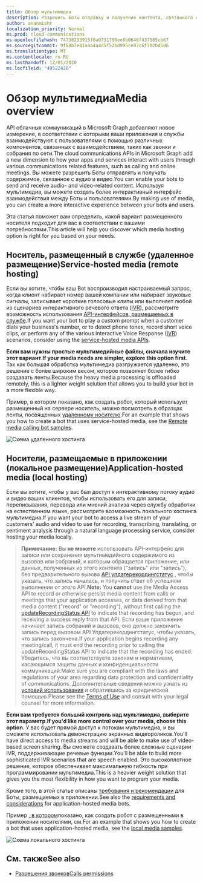 ```yaml
---
title: Обзор мультимедиа
description: Разрешить Боты отправку и получение контента, связанного с аудио и видео.
author: ananmishr
localization_priority: Normal
ms.prod: cloud-communications
ms.openlocfilehash: 74738233915f0a0731790ee8b0646f437585cb67
ms.sourcegitcommit: 9f88b7e41a4a4a4d5f52bd995ce07c6f702bd5d6
ms.translationtype: MT
ms.contentlocale: ru-RU
ms.lasthandoff: 12/01/2020
ms.locfileid: "49522428"
---
```

# <a name="media-overview"></a><span data-ttu-id="bc09f-103">Обзор мультимедиа</span><span class="sxs-lookup"><span data-stu-id="bc09f-103">Media overview</span></span>

<span data-ttu-id="bc09f-104">API облачных коммуникаций в Microsoft Graph добавляют новое измерение, в соответствии с которыми ваши приложения и службы взаимодействуют с пользователями с помощью различных компонентов, связанных с взаимодействием, таких как звонки и собрания по сети.</span><span class="sxs-lookup"><span data-stu-id="bc09f-104">The cloud communications APIs in Microsoft Graph add a new dimension to how your apps and services interact with users through various communications related features, such as calling and online meetings.</span></span> <span data-ttu-id="bc09f-105">Вы можете разрешить Боты отправлять и получать содержимое, связанное с аудио и видео.</span><span class="sxs-lookup"><span data-stu-id="bc09f-105">You can enable your bots to send and receive audio- and video-related content.</span></span> <span data-ttu-id="bc09f-106">Используя мультимедиа, вы можете создать более интерактивный интерфейс взаимодействия между Боты и пользователями.</span><span class="sxs-lookup"><span data-stu-id="bc09f-106">By making use of media, you can create a more interactive experience between your bots and users.</span></span>

<span data-ttu-id="bc09f-107">Эта статья поможет вам определить, какой вариант размещенного носителя подходит для вас в соответствии с вашими потребностями.</span><span class="sxs-lookup"><span data-stu-id="bc09f-107">This article will help you discover which media hosting option is right for you based on your needs.</span></span>

## <a name="service-hosted-media-remote-hosting"></a><span data-ttu-id="bc09f-108">Носитель, размещенный в службе (удаленное размещение)</span><span class="sxs-lookup"><span data-stu-id="bc09f-108">Service-hosted media (remote hosting)</span></span>
<span data-ttu-id="bc09f-109">Если вы хотите, чтобы ваш Bot воспроизводил настраиваемый запрос, когда клиент набирает номер вашей компании или набирает звуковые сигналы, записывает короткие голосовые клипы или выполняет любой из сценариев интерактивного речевого ответа ([IVR](/graph/api/resources/calls-api-ivr-overview)), рассмотрите возможность использования [API-интерфейсов, размещаемых в службе](/graph/api/resources/communications-api-overview).</span><span class="sxs-lookup"><span data-stu-id="bc09f-109">If you want your bot to play a custom prompt when a customer dials your business's number, or to detect phone tones, record short voice clips, or perform any of the various Interactive Voice Response ([IVR](/graph/api/resources/calls-api-ivr-overview)) scenarios, consider using the [service-hosted media APIs](/graph/api/resources/communications-api-overview).</span></span>

<span data-ttu-id="bc09f-110">**Если вам нужны простые мультимедийные файлы, сначала изучите этот вариант**.</span><span class="sxs-lookup"><span data-stu-id="bc09f-110">**If your media needs are simpler, explore this option first**.</span></span> <span data-ttu-id="bc09f-111">Так как большая обработка мультимедиа разгружается удаленно, это решение с более широким весом, которое позволяет более гибко создавать ленты.</span><span class="sxs-lookup"><span data-stu-id="bc09f-111">Because the heavy media processing is offloaded remotely, this is a lighter weight solution that allows you to build your bot in a more flexible way.</span></span>

<span data-ttu-id="bc09f-112">Пример, в котором показано, как создать робот, который использует размещенный на сервере носитель, можно посмотреть в образцах ленты, посвященных [удаленному носителю](https://github.com/microsoftgraph/microsoft-graph-comms-samples/tree/master/Samples/BetaSamples/RemoteMediaSamples).</span><span class="sxs-lookup"><span data-stu-id="bc09f-112">For an example that shows you how to create a bot that uses service-hosted media, see the [Remote media calling bot samples](https://github.com/microsoftgraph/microsoft-graph-comms-samples/tree/master/Samples/BetaSamples/RemoteMediaSamples).</span></span>

![Схема удаленного хостинга](images/communications-remote-media.PNG)

## <a name="application-hosted-media-local-hosting"></a><span data-ttu-id="bc09f-114">Носители, размещаемые в приложении (локальное размещение)</span><span class="sxs-lookup"><span data-stu-id="bc09f-114">Application-hosted media (local hosting)</span></span>
<span data-ttu-id="bc09f-115">Если вы хотите, чтобы у вас был доступ к интерактивному потоку аудио и видео ваших клиентов, чтобы использовать его для записи, переписывания, перевода или мнений анализа через службу обработки на естественном языке, рассмотрите возможность локального хостинга мультимедиа.</span><span class="sxs-lookup"><span data-stu-id="bc09f-115">If you want your bot to access a live stream of your customers' audio and video to use for recording, transcribing, translating, or sentiment analysis through a natural language processing service, consider hosting your media locally.</span></span>

><span data-ttu-id="bc09f-116">**Примечание:** Вы **не можете** использовать API-интерфейс для записи или сохранения мультимедийного содержимого из вызовов или собраний, к которым обращается приложение, или данных, полученных из этого контента ("запись" или "запись"), без предварительного вызова [API упдатерекордингстатус](/graph/api/call-updaterecordingstatus) , чтобы указать, что запись началась, и получить ответ об успешном выполнении от этого API.</span><span class="sxs-lookup"><span data-stu-id="bc09f-116">**Note:** You **cannot** use the Media Access API to record or otherwise persist media content from calls or meetings that your application accesses, or data derived from that media content ("record" or "recording"), without first calling the [updateRecordingStatus API](/graph/api/call-updaterecordingstatus) to indicate that recording has begun, and receiving a success reply from that API.</span></span> <span data-ttu-id="bc09f-117">Если ваше приложение начинает запись собраний и вызовов, оно должно закончить запись перед вызовом API Упдатерекордингстатус, чтобы указать, что запись закончена.</span><span class="sxs-lookup"><span data-stu-id="bc09f-117">If your application begins recording any meeting/call, it must end the recording prior to calling the updateRecordingStatus API to indicate that the recording has ended.</span></span> <span data-ttu-id="bc09f-118">Убедитесь, что вы соответствуете законам и нормативам, касающимся защиты данных и конфиденциальности коммуникаций.</span><span class="sxs-lookup"><span data-stu-id="bc09f-118">Make sure you are compliant with the laws and regulations of your area regarding data protection and confidentiality of communications.</span></span> <span data-ttu-id="bc09f-119">Дополнительные сведения можно узнать из [условий использования](/legal/microsoft-apis/terms-of-use) и обратившись за юридической помощью.</span><span class="sxs-lookup"><span data-stu-id="bc09f-119">Please see the [Terms of Use](/legal/microsoft-apis/terms-of-use) and consult with your legal counsel for more information.</span></span>

<span data-ttu-id="bc09f-120">**Если вам требуется больший контроль над мультимедиа, выберите этот параметр**.</span><span class="sxs-lookup"><span data-stu-id="bc09f-120">**If you'd like more control over your media, choose this option**.</span></span> <span data-ttu-id="bc09f-121">У вас будет прямой доступ к потокам мультимедиа, и вы сможете использовать демонстрацию экранных видеороликов.</span><span class="sxs-lookup"><span data-stu-id="bc09f-121">You'll have direct access to media streams and will be able to make use of video-based screen sharing.</span></span> <span data-ttu-id="bc09f-122">Вы сможете создавать более сложные сценарии IVR, поддерживающие речевые функции.</span><span class="sxs-lookup"><span data-stu-id="bc09f-122">You'll be able to build more sophisticated IVR scenarios that are speech enabled.</span></span> <span data-ttu-id="bc09f-123">Это высокоплотное решение, которое обеспечивает максимальную гибкость при программировании мультимедиа.</span><span class="sxs-lookup"><span data-stu-id="bc09f-123">This is a heavier weight solution that gives you the most flexibility in how you want to program your media.</span></span>

<span data-ttu-id="bc09f-124">Кроме того, в этой статье описаны [требования и рекомендации](/microsoftteams/platform/concepts/calls-and-meetings/requirements-considerations-application-hosted-media-bots) для Боты, размещаемых в приложении.</span><span class="sxs-lookup"><span data-stu-id="bc09f-124">See also the [requirements and considerations](/microsoftteams/platform/concepts/calls-and-meetings/requirements-considerations-application-hosted-media-bots) for application-hosted media bots.</span></span>

<span data-ttu-id="bc09f-125">Пример [, в котором](https://github.com/microsoftgraph/microsoft-graph-comms-samples/tree/master/Samples/V1.0Samples/LocalMediaSamples)показано, как создать робот с размещенными в приложении носителями, см.</span><span class="sxs-lookup"><span data-stu-id="bc09f-125">For an example that shows you how to create a bot that uses application-hosted media, see the [local media samples](https://github.com/microsoftgraph/microsoft-graph-comms-samples/tree/master/Samples/V1.0Samples/LocalMediaSamples).</span></span>

![Схема локального хостинга](images/communications-local-media.PNG)

## <a name="see-also"></a><span data-ttu-id="bc09f-127">См. также</span><span class="sxs-lookup"><span data-stu-id="bc09f-127">See also</span></span>

- [<span data-ttu-id="bc09f-128">Разрешения звонков</span><span class="sxs-lookup"><span data-stu-id="bc09f-128">Calls permissions</span></span>](./permissions-reference.md#calls-permissions)
